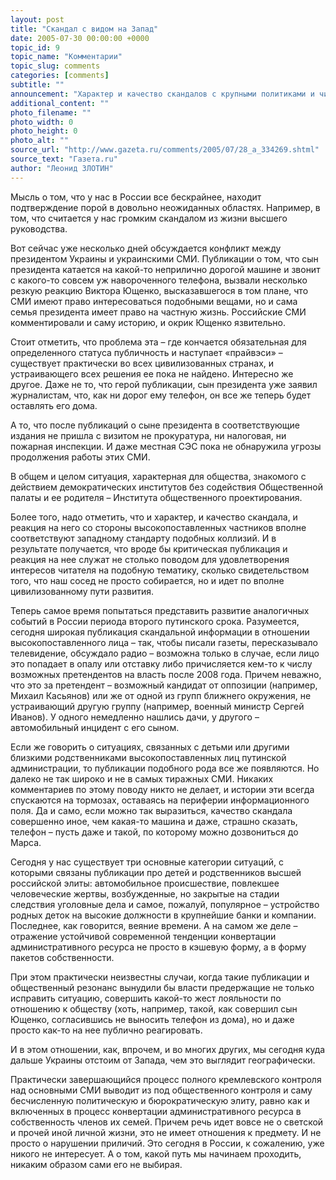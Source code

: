 ```yaml
---
layout: post
title: "Скандал с видом на Запад"
date: 2005-07-30 00:00:00 +0000
topic_id: 9
topic_name: "Комментарии"
topic_slug: comments
categories: [comments]
subtitle: ""
announcement: "Характер и качество скандалов с крупными политиками и чиновниками очень многое могут сказать о политической системе страны."
additional_content: ""
photo_filename: ""
photo_width: 0
photo_height: 0
photo_alt: ""
source_url: "http://www.gazeta.ru/comments/2005/07/28_a_334269.shtml"
source_text: "Газета.ru"
author: "Леонид ЗЛОТИН"
---
```

Мысль о том, что у нас в России все бескрайнее, находит подтверждение порой в довольно неожиданных областях. Например, в том, что считается у нас громким скандалом из жизни высшего руководства.

Вот сейчас уже несколько дней обсуждается конфликт между президентом Украины и украинскими СМИ. Публикации о том, что сын президента катается на какой-то неприлично дорогой машине и звонит с какого-то совсем уж навороченного телефона, вызвали несколько резкую реакцию Виктора Ющенко, высказавшегося в том плане, что СМИ имеют право интересоваться подобными вещами, но и сама семья президента имеет право на частную жизнь. Российские СМИ комментировали и саму историю, и окрик Ющенко язвительно.

Стоит отметить, что проблема эта – где кончается обязательная для определенного статуса публичность и наступает «прайвэси» – существует практически во всех цивилизованных странах, и устраивающего всех решения ее пока не найдено. Интересно же другое. Даже не то, что герой публикации, сын президента уже заявил журналистам, что, как ни дорог ему телефон, он все же теперь будет оставлять его дома.

А то, что после публикаций о сыне президента в соответствующие издания не пришла с визитом не прокуратура, ни налоговая, ни пожарная инспекции. И даже местная СЭС пока не обнаружила угрозы продолжения работы этих СМИ.


В общем и целом ситуация, характерная для общества, знакомого с действием демократических институтов без содействия Общественной палаты и ее родителя – Института общественного проектирования.

Более того, надо отметить, что и характер, и качество скандала, и реакция на него со стороны высокопоставленных частников вполне соответствуют западному стандарту подобных коллизий. И в результате получается, что вроде бы критическая публикация и реакция на нее служат не столько поводом для удовлетворения интересов читателя на подобную тематику, сколько свидетельством того, что наш сосед не просто собирается, но и идет по вполне цивилизованному пути развития.

Теперь самое время попытаться представить развитие аналогичных событий в России периода второго путинского срока. Разумеется, сегодня широкая публикация скандальной информации в отношении высокопоставленного лица – так, чтобы писали газеты, пересказывало телевидение, обсуждало радио – возможна только в случае, если лицо это попадает в опалу или отставку либо причисляется кем-то к числу возможных претендентов на власть после 2008 года. Причем неважно, что это за претендент – возможный кандидат от оппозиции (например, Михаил Касьянов) или же от одной из групп ближнего окружения, не устраивающий другую группу (например, военный министр Сергей Иванов). У одного немедленно нашлись дачи, у другого – автомобильный инцидент с его сыном.

Если же говорить о ситуациях, связанных с детьми или другими близкими родственниками высокопоставленных лиц путинской администрации, то публикации подобного рода все же появляются. Но далеко не так широко и не в самых тиражных СМИ. Никаких комментариев по этому поводу никто не делает, и истории эти всегда спускаются на тормозах, оставаясь на периферии информационного поля. Да и само, если можно так выразиться, качество скандала совершенно иное, чем какая-то машина и даже, страшно сказать, телефон – пусть даже и такой, по которому можно дозвониться до Марса.

Сегодня у нас существует три основные категории ситуаций, с которыми связаны публикации про детей и родственников высшей российской элиты: автомобильное происшествие, повлекшее человеческие жертвы, возбужденные, но закрытые на стадии следствия уголовные дела и самое, пожалуй, популярное – устройство родных деток на высокие должности в крупнейшие банки и компании. Последнее, как говорится, веяние времени. А на самом же деле – отражение устойчивой современной тенденции конвертации административного ресурса не просто в кэшевую форму, а в форму пакетов собственности.

При этом практически неизвестны случаи, когда такие публикации и общественный резонанс вынудили бы власти предержащие не только исправить ситуацию, совершить какой-то жест лояльности по отношению к обществу (хоть, например, такой, как совершил сын Ющенко, согласившись не выносить телефон из дома), но и даже просто как-то на нее публично реагировать.


И в этом отношении, как, впрочем, и во многих других, мы сегодня куда дальше Украины отстоим от Запада, чем это выглядит географически.

Практически завершающийся процесс полного кремлевского контроля над основными СМИ выводит из под общественного контроля и саму бесчисленную политическую и бюрократическую элиту, равно как и включенных в процесс конвертации административного ресурса в собственность членов их семей. Причем речь идет вовсе не о светской и прочей иной личной жизни, это не имеет отношения к предмету. И не просто о нарушении приличий. Это сегодня в России, к сожалению, уже никого не интересует. А о том, какой путь мы начинаем проходить, никаким образом сами его не выбирая.
